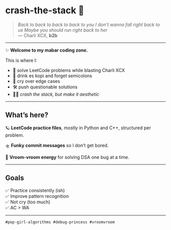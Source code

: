 # crash-the-stack 🚀

> *Back to back to back to back to you I don't wanna fall right back to us Maybe you should run right back to her*  
> — Charli XCX, **b2b**

---

✨ **Welcome to my mabar coding zone.**

This is where I:

- 🚩 solve LeetCode problems while blasting Charli XCX
- 🧃 drink es kopi and forget semicolons
- 🩷 cry over edge cases
- 🛠️ push questionable solutions
- 🧑‍💻 *crash the stack, but make it aesthetic*

---

## What’s here?

🪐 **LeetCode practice files**, mostly in Python and C++, structured per problem.

🛸 **Funky commit messages** so I don’t get bored.

🌸 **Vroom-vroom energy** for solving DSA one bug at a time.

---

## Goals
✅ Practice consistently (ish)  
✅ Improve pattern recognition  
✅ Not cry (too much)  
✅ AC > WA

---

`#pop-girl-algorithms #debug-princess #vroomvroom`